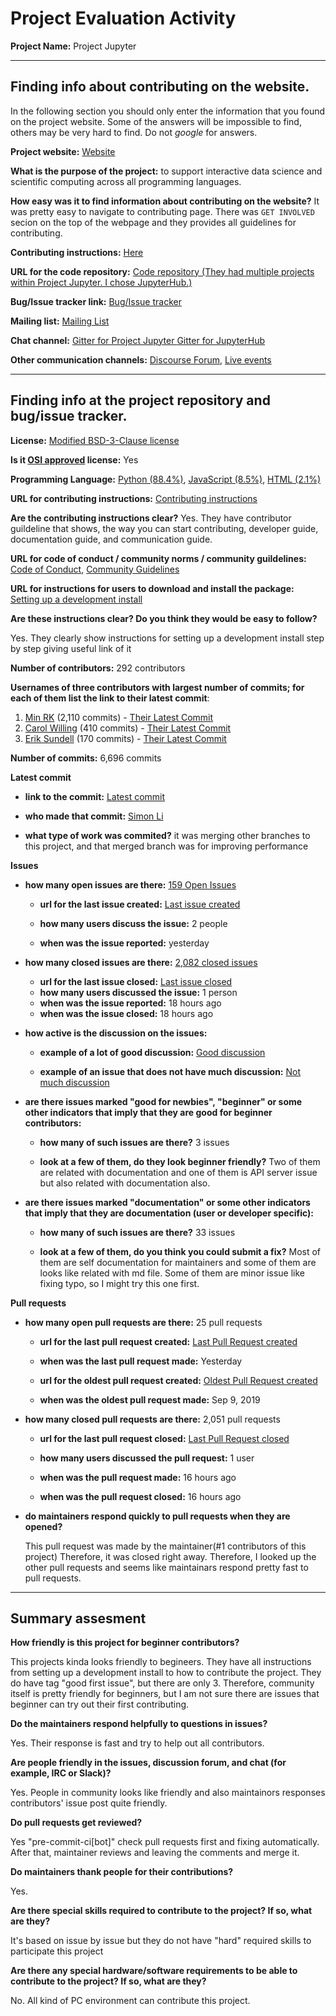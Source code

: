 # Project Evaluation Activity



__Project Name:__  Project Jupyter


---

## Finding info about contributing on the website.

In the following section you should only enter the information that you
found on the project website. Some of the answers will be impossible to find, others
may be very hard to find. Do not _google_ for answers.

__Project website:__ [Website](https://jupyter.org/)

__What is the purpose of the project:__ to support interactive data science and scientific computing across all programming languages.


__How easy was it to find information about contributing on the website?__ It was pretty easy to navigate to contributing page. There was `GET INVOLVED` secion on the top of the webpage and they provides all guidelines for contributing.


__Contributing instructions:__ [Here](https://jupyter.org/community) 

__URL for the code repository:__ [Code repository (They had multiple projects within Project Jupyter. I chose JupyterHub.)](https://github.com/jupyterhub/jupyterhub)

__Bug/Issue tracker link:__ [Bug/Issue tracker](https://github.com/jupyterhub/jupyterhub/issues)

__Mailing list:__ [Mailing List](https://groups.google.com/g/jupyter)

__Chat channel:__ [Gitter for Project Jupyter ](https://gitter.im/jupyter/jupyter) [Gitter for JupyterHub](https://gitter.im/jupyterhub/jupyterhub)

__Other communication channels:__ [Discourse Forum](https://discourse.jupyter.org/), [Live events](https://jupyter.org/community#live-events)


---

## Finding info at the project repository and bug/issue tracker.

__License:__ [Modified BSD-3-Clause license](https://github.com/jupyterhub/jupyterhub/blob/main/COPYING.md)

__Is it [OSI approved](https://opensource.org/licenses/alphabetical) license:__  Yes

__Programming Language:__ [Python (88.4%)](https://github.com/jupyterhub/jupyterhub/search?l=python), [JavaScript (8.5%)](https://github.com/jupyterhub/jupyterhub/search?l=javascript), [HTML (2.1%)](https://github.com/jupyterhub/jupyterhub/search?l=html) 

__URL for contributing instructions:__ [Contributing instructions](https://github.com/jupyterhub/jupyterhub/blob/main/CONTRIBUTING.md)

__Are the contributing instructions clear?__ Yes. They have contributor guildeline that shows, the way you can start contributing, developer guide, documentation guide, and communication guide. 


__URL for code of conduct / community norms / community guildelines:__ [Code of Conduct](https://github.com/jupyter/governance/blob/HEAD/conduct/code_of_conduct.md), [Community Guidelines](https://docs.jupyter.org/en/latest/community/content-community.html)

__URL for instructions for users to download and install the package:__ [Setting up a development install](https://jupyterhub.readthedocs.io/en/latest/contributing/setup.html)

__Are these instructions clear? Do you think they would be easy to follow?__ 

Yes. They clearly show instructions for setting up a development install step by step giving useful link of it


__Number of contributors:__ 292 contributors


__Usernames of three contributors with largest number of commits; for
each of them list the link to their latest commit__:

1. [Min RK](https://github.com/minrk) (2,110 commits) - [Their Latest Commit](https://github.com/jupyterhub/jupyterhub/commit/4026ed87e89674a59896a11118d0a68c98d8aa0b)
2. [Carol Willing](https://github.com/willingc) (410 commits) - [Their Latest Commit](https://github.com/jupyterhub/jupyterhub/commit/aa459aeb39ff3236dc47a75d393722f2f4123cef)
3. [Erik Sundell](https://github.com/consideRatio) (170 commits) - [Their Latest Commit](https://github.com/jupyterhub/jupyterhub/commit/f57d196e3338f4aa8ab3c53bad888541cbf2fb48)


__Number of commits:__ 6,696 commits

__Latest commit__

- __link to the commit:__ [Latest commit](https://github.com/jupyterhub/jupyterhub/commit/850f430ad6e0f5f730599d6a4db79fa4eb56d075)

- __who made that commit:__ [Simon Li](https://github.com/manics)

- __what type of work was commited?__ it was merging other branches to this project, and that merged branch was for improving performance


__Issues__

- __how many open issues are there:__ [159 Open Issues](https://github.com/jupyterhub/jupyterhub/issues?q=is%3Aopen+is%3Aissue)

    - __url for the last issue created:__ [Last issue created](https://github.com/jupyterhub/jupyterhub/issues/4380)

    - __how many users discuss the issue:__ 2 people
    
    - __when was the issue reported:__ yesterday
    
- __how many closed issues are there:__ [2,082 closed issues](https://github.com/jupyterhub/jupyterhub/issues?q=is%3Aissue+is%3Aclosed)
    - __url for the last issue closed:__ [Last issue closed](https://github.com/jupyterhub/jupyterhub/issues/4382)
    - __how many users discussed the issue:__ 1 person
    - __when was the issue reported:__ 18 hours ago
    - __when was the issue closed:__ 18 hours ago

- __how active is the discussion on the issues:__ 

    - __example of a lot of good discussion:__ [Good discussion](https://github.com/jupyterhub/jupyterhub/issues/3099)
    
    - __example of an issue that does not have much discussion:__ [Not much discussion](https://github.com/jupyterhub/jupyterhub/issues/4344)



- __are there issues marked "good for newbies", "beginner" or some other indicators that imply that they are good for beginner contributors:__ 

    - __how many of such issues are there?__ 3 issues
    
    - __look at a few of them, do they look beginner friendly?__ Two of them are related with documentation and one of them is API server issue but also related with documentation also.

- __are there issues marked "documentation" or some other indicators that imply that they are documentation (user or developer specific):__ 

    - __how many of such issues are there?__ 33 issues
    
    - __look at a few of them, do you think you could submit a fix?__ Most of them are self documentation for maintainers and some of them are looks like related with md file. Some of them are minor issue like fixing typo, so I might try this one first. 



__Pull requests__

- __how many open pull requests are there:__ 25 pull requests

    - __url for the last pull request created:__ [Last Pull Request created](https://github.com/jupyterhub/jupyterhub/pull/4381)
    
    - __when was the last pull request made:__ Yesterday

    - __url for the oldest pull request created:__ [Oldest Pull Request created](https://github.com/jupyterhub/jupyterhub/pull/2726)
    
    - __when was the oldest pull request made:__ Sep 9, 2019

- __how many closed pull requests are there:__ 2,051 pull requests

    - __url for the last pull request closed:__ [Last Pull Request closed](https://github.com/jupyterhub/jupyterhub/pull/4383)
    
    - __how many users discussed the pull request:__ 1 user
    
    - __when was the pull request made:__  16 hours ago
    
    - __when was the pull request closed:__ 16 hours ago
    
- __do maintainers respond quickly to pull requests when they are opened?__ 

    This pull request was made by the maintainer(#1 contributors of this project) Therefore, it was closed right away. Therefore, I looked up the other pull requests and seems like maintainars respond pretty fast to pull requests. 



---


## Summary assesment
__How friendly is this project for beginner contributors?__

This projects kinda looks friendly to begineers. They have all instructions from setting up a development install to how to contribute the project. They do have tag "good first issue", but there are only 3. Therefore, community itself is pretty friendly for beginners, but I am not sure there are issues that beginner can try out their first contributing.


__Do the maintainers respond helpfully to questions in issues?__

Yes. Their response is fast and try to help out all contributors.

__Are people friendly in the issues, discussion forum, and chat (for example, IRC or Slack)?__

Yes. People in community looks like friendly and also maintainors responses contributors' issue post quite friendly.


__Do pull requests get reviewed?__

Yes "pre-commit-ci[bot]" check pull requests first and fixing automatically. After that, maintainer reviews and leaving the comments and merge it.

__Do maintainers thank people for their contributions?__

Yes.

__Are there special skills required to contribute to the project? If so, what are they?__

It's based on issue by issue but they do not have "hard" required skills to participate this project

__Are there any special hardware/software requirements to be able to contribute to the project? If so, what are they?__

No. All kind of PC environment can contribute this project. 
